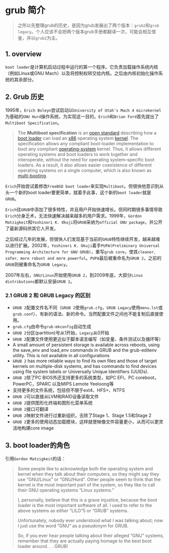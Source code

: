 # grub 简介

>   之所以先整理grub的历史，是因为grub发展出了两个版本：`grub2`和`grub legacy`。个人应该不会把两个版本grub手册都翻译一次，可能会相互借鉴，并以`grub2`为主。



## 1. overview

`boot loader`是计算机启动过程中运行的第一个程序。它负责加载操作系统内核（例如Linux或GNU Mach）以及将控制权转交给内核。之后由内核初始化操作系统的其余部分。



## 2. Grub 历史

1995年，`Erich Boleyn`尝试启动以`University of Utah's Mach 4 microkernel`为基础的`GNU Hurd`操作系统，为实现这一目的，`Erich`和`Brian Ford`首先提出了`Multiboot Specification`。

>   The **Multiboot specification** is an [open standard](https://en.wikipedia.org/wiki/Open_standard) describing how a [boot loader](https://en.wikipedia.org/wiki/Boot_loader) can load an [x86](https://en.wikipedia.org/wiki/X86) operating system [kernel](https://en.wikipedia.org/wiki/Kernel_(computer_science)). The specification allows any compliant boot-loader implementation to boot any compliant [operating-system](https://en.wikipedia.org/wiki/Operating_system) kernel. Thus, it allows different operating systems and boot loaders to work together and interoperate, without the need for operating system–specific boot loaders. As a result, it also allows easier coexistence of different operating systems on a single computer, which is also known as [multi-booting](https://en.wikipedia.org/wiki/Multi-booting).



`Erich`开始尝试着修改`FreeBSD boot loader`来实现`Multiboot`。但很快他意识到从头一个新的boot loader要更简单，就着手此事，这个新的`boot loader`就是`GRUB`。



`Erich`往`GRUB`中添加了很多特性，并且用户开始快速增长。但同时期很多事情导致`Erich`分身乏术，无法快速解决越来越多的用户需求。1999年，`Gordon Matzigkeit`和`Yoshinori K. Okuji`将`GRUB`采纳为`official GNU package`，并公开了最新源码供其它人开发。



之后经过几年的发展，但很快人们发现基于当前的`GRUB`特性继续开发，越来越难以进行扩展。2002年，`Yoshinori K. Okuji`着手`PUPA(Preliminary Universal Programming Architecture for GNU GRUB)`，重写`grub core`，使其`cleaner、safer、more robust and more powerful`。`PUPA`最后被重命名为`GRUB 2`，之前的`GRUB`则被重命名为`GRUB Legacy`。



2007年左右，`GNU/Linux`开始使用`GRUB 2`，到2009年底，大部分`Linux distributions`都默认安装`GRUB 2`。



### 2.1 GRUB 2 和 GRUB Legacy 的区别

+   `GRUB 2`配置文件名不同（`GRUB 2`使用`grub.cfg`，`GRUB Legacy`使用`menu.lst`或`grub.conf`）、有新的语法、新的命令。当然配置文件之间也不能复制后直接使用。
+   `grub.cfg`由命令`grub-mkconfig`自动生成
+   `GRUB 2`分区(partition)号从1开始，`Legacy`从0开始
+   `GRUB 2`配置文件使用更近似于脚本语言编写（如变量、条件测试以及循环等）
+   A small amount of persistent storage is available across reboots, using the save_env and load_env commands in GRUB and the grub-editenv utility. This is not available in all configurations
+   `GRUB 2` has more reliable ways to find its own files and those of target kernels on multiple-disk systems, and has commands to find devices using file system labels or Universally Unique Identifiers (UUIDs).
+   `GRUB 2`除了PC BIOS外还支持更多的系统类型，如PC EFI，PC coreboot，PowerPC，SPARC 以及MIPS Lemote Yeeloong等
+   支持更多的文件系统，包括但不限于ext4、HFS+、NTFS
+   `GRUB 2`可以直接从LVM和RAID设备读取文件
+   `GRUB 2`提供图形化终端和图形化菜单系统
+   `GRUB 2`接口可翻译
+   `GRUB 2`映射文件进行过重新组织，去除了Stage 1、Stage 1.5和Stage 2
+   `GRUB 2`更多的使用动态加载模块，这样就使映像文件容量更小，从而可以更灵活地构建core image



## 3. boot loader的角色

引用`Gordon Matzigkeit`的话：

>   Some people like to acknowledge both the operating system and kernel when they talk about their computers, so they might say they use “GNU/Linux” or “GNU/Hurd”. Other people seem to think that the kernel is the most important part of the system, so they like to call their GNU operating systems “Linux systems.” 
>
>   I, personally, believe that this is a grave injustice, because the boot loader is the most important software of all. I used to refer to the above systems as either “LILO”5 or “GRUB” systems. 
>
>   Unfortunately, nobody ever understood what I was talking about; now I just use the word “GNU” as a pseudonym for GRUB. 
>
>   So, if you ever hear people talking about their alleged “GNU” systems, remember that they are actually paying homage to the best boot loader around. . . GRUB!